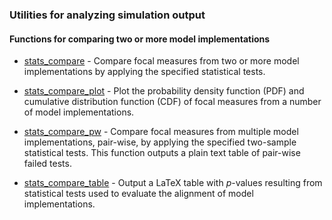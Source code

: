 ### Utilities for analyzing simulation output

#### Functions for comparing two or more model implementations

* [stats_compare](stats_compare.m) - Compare focal measures from two or more 
model implementations by applying the specified statistical tests.

* [stats_compare_plot](stats_compare_plot.m) - Plot the probability density 
function (PDF) and cumulative distribution function (CDF) of focal measures from
a number of model implementations.

* [stats_compare_pw](stats_compare_pw.m) - Compare focal measures from 
multiple model implementations, pair-wise, by applying the specified two-sample
statistical tests. This function outputs a plain text table of pair-wise failed
tests.

* [stats_compare_table](stats_compare_table.m) - Output a LaTeX table with 
_p_-values resulting from statistical tests used to evaluate the alignment of 
model implementations.

